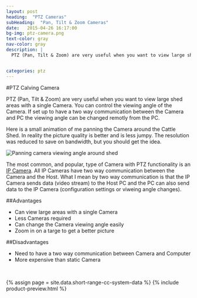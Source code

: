 ```yaml
---
layout: post
heading:  "PTZ Cameras"
subHeading:  "Pan, Tilt & Zoom Cameras"
date:   2015-04-26 16:17:00
bg-img: ptz-camera.png
text-color: gray
nav-color: gray
description: |
  PTZ (Pan, Tilt & Zoom) are very useful when you want to view large shed areas with a single Camera. You can control the viewing angle of the Camera. If set up to have a two way communication between the Camera and PC the viewing angle can be changed remotly from the PC.


categories: ptz
---
```


#PTZ Calving Camera

PTZ (Pan, Tilt & Zoom) are very useful when you want to view large shed areas with a single Camera. You can control the viewing angle of the Camera. If set up to have a two way communication between the Camera and PC the viewing angle can be changed remotly from the PC.

Here is a small animation of me panning the Camera around the Cattle Shed. In reality the picture quality is better and is less jumpy. The resolution was reduced to save on bandwidth, but you should get the idea.


<img src="{{site.baseurl}}/img/pan-camera-around.gif" alt="Panning camera viewing angle around shed">

The most common, and popular, type of Camera with PTZ functionality is an [IP Camera]({{site.baseurl}}/ip/2015/04/24/ip-calving-camera-system.html). All IP Cameras have two way communication between the Camera and the Host. What I mean by two way communication is that the IP Camera sends data (video stream) to the Host PC and the PC can also send data to the IP Camera (configuration settings or viweing angle changes).

##Advantages
- Can view large areas with a single Camera
- Less Cameras required
- Can change the Camera viewing angle easily
- Zoom in on a targe to get a better picture

##Disadvantages
- Need to have a two way communication between Camera and Computer
- More expensive than static Camera

<br>
<div class="fb-like" data-href="{{ page.url | prepend: site.url }}" data-layout="standard" data-action="like" data-show-faces="true" data-share="true"></div>

{% assign page = site.data.short-range-cc-system-data %}
{% include product-preview.html %}